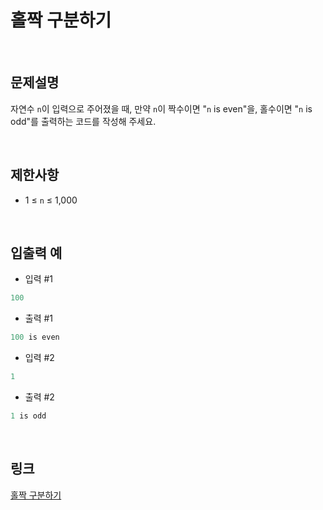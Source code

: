 # 홀짝 구분하기

<br>

## 문제설명
자연수 `n`이 입력으로 주어졌을 때, 만약 `n`이 짝수이면 "`n` is even"을, 홀수이면 "`n` is odd"를 출력하는 코드를 작성해 주세요.

<br>

## 제한사항
- 1 ≤ `n` ≤ 1,000

<br>

## 입출력 예
- 입력 #1
```java
100
```

- 출력 #1
```java
100 is even
```

- 입력 #2
```java
1
```

- 출력 #2
```java
1 is odd
```

<br>

## 링크
[홀짝 구분하기](https://school.programmers.co.kr/learn/courses/30/lessons/181944)
